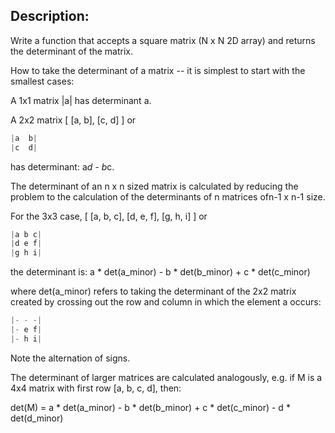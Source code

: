 ## Description:

Write a function that accepts a square matrix (N x N 2D array) and returns the determinant of the matrix.

How to take the determinant of a matrix -- it is simplest to start with the smallest cases:

A 1x1 matrix |a| has determinant a.

A 2x2 matrix [ [a, b], [c, d] ] or
```C#
|a  b|
|c  d|
```
has determinant: a*d - b*c.

The determinant of an n x n sized matrix is calculated by reducing the problem to the calculation of the determinants of n matrices ofn-1 x n-1 size.

For the 3x3 case, [ [a, b, c], [d, e, f], [g, h, i] ] or
```C#
|a b c|
|d e f|
|g h i|
```
the determinant is: a * det(a_minor) - b * det(b_minor) + c * det(c_minor)

where det(a_minor) refers to taking the determinant of the 2x2 matrix created by crossing out the row and column in which the element a occurs:
```C#
|- - -|
|- e f|
|- h i|
```
Note the alternation of signs.

The determinant of larger matrices are calculated analogously, e.g. if M is a 4x4 matrix with first row [a, b, c, d], then:

det(M) = a * det(a_minor) - b * det(b_minor) + c * det(c_minor) - d * det(d_minor)
